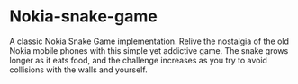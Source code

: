 # Nokia-snake-game
A classic Nokia Snake Game implementation. Relive the nostalgia of the old Nokia mobile phones with this simple yet addictive game. The snake grows longer as it eats food, and the challenge increases as you try to avoid collisions with the walls and yourself.
